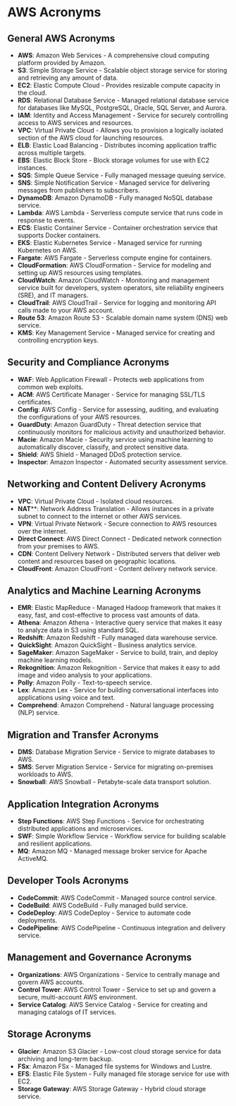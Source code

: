 # AWS Acronyms

## General AWS Acronyms

- **AWS**: Amazon Web Services - A comprehensive cloud computing platform provided by Amazon.
- **S3**: Simple Storage Service - Scalable object storage service for storing and retrieving any amount of data.
- **EC2**: Elastic Compute Cloud - Provides resizable compute capacity in the cloud.
- **RDS**: Relational Database Service - Managed relational database service for databases like MySQL, PostgreSQL, Oracle, SQL Server, and Aurora.
- **IAM**: Identity and Access Management - Service for securely controlling access to AWS services and resources.
- **VPC**: Virtual Private Cloud - Allows you to provision a logically isolated section of the AWS cloud for launching resources.
- **ELB**: Elastic Load Balancing - Distributes incoming application traffic across multiple targets.
- **EBS**: Elastic Block Store - Block storage volumes for use with EC2 instances.
- **SQS**: Simple Queue Service - Fully managed message queuing service.
- **SNS**: Simple Notification Service - Managed service for delivering messages from publishers to subscribers.
- **DynamoDB**: Amazon DynamoDB - Fully managed NoSQL database service.
- **Lambda**: AWS Lambda - Serverless compute service that runs code in response to events.
- **ECS**: Elastic Container Service - Container orchestration service that supports Docker containers.
- **EKS**: Elastic Kubernetes Service - Managed service for running Kubernetes on AWS.
- **Fargate**: AWS Fargate - Serverless compute engine for containers.
- **CloudFormation**: AWS CloudFormation - Service for modeling and setting up AWS resources using templates.
- **CloudWatch**: Amazon CloudWatch - Monitoring and management service built for developers, system operators, site reliability engineers (SRE), and IT managers.
- **CloudTrail**: AWS CloudTrail - Service for logging and monitoring API calls made to your AWS account.
- **Route 53**: Amazon Route 53 - Scalable domain name system (DNS) web service.
- **KMS**: Key Management Service - Managed service for creating and controlling encryption keys.

## Security and Compliance Acronyms

- **WAF**: Web Application Firewall - Protects web applications from common web exploits.
- **ACM**: AWS Certificate Manager - Service for managing SSL/TLS certificates.
- **Config**: AWS Config - Service for assessing, auditing, and evaluating the configurations of your AWS resources.
- **GuardDuty**: Amazon GuardDuty - Threat detection service that continuously monitors for malicious activity and unauthorized behavior.
- **Macie**: Amazon Macie - Security service using machine learning to automatically discover, classify, and protect sensitive data.
- **Shield**: AWS Shield - Managed DDoS protection service.
- **Inspector**: Amazon Inspector - Automated security assessment service.

## Networking and Content Delivery Acronyms

- **VPC**: Virtual Private Cloud - Isolated cloud resources.
- **NAT****: Network Address Translation - Allows instances in a private subnet to connect to the internet or other AWS services.
- **VPN**: Virtual Private Network - Secure connection to AWS resources over the internet.
- **Direct Connect**: AWS Direct Connect - Dedicated network connection from your premises to AWS.
- **CDN**: Content Delivery Network - Distributed servers that deliver web content and resources based on geographic locations.
- **CloudFront**: Amazon CloudFront - Content delivery network service.

## Analytics and Machine Learning Acronyms

- **EMR**: Elastic MapReduce - Managed Hadoop framework that makes it easy, fast, and cost-effective to process vast amounts of data.
- **Athena**: Amazon Athena - Interactive query service that makes it easy to analyze data in S3 using standard SQL.
- **Redshift**: Amazon Redshift - Fully managed data warehouse service.
- **QuickSight**: Amazon QuickSight - Business analytics service.
- **SageMaker**: Amazon SageMaker - Service to build, train, and deploy machine learning models.
- **Rekognition**: Amazon Rekognition - Service that makes it easy to add image and video analysis to your applications.
- **Polly**: Amazon Polly - Text-to-speech service.
- **Lex**: Amazon Lex - Service for building conversational interfaces into applications using voice and text.
- **Comprehend**: Amazon Comprehend - Natural language processing (NLP) service.

## Migration and Transfer Acronyms

- **DMS**: Database Migration Service - Service to migrate databases to AWS.
- **SMS**: Server Migration Service - Service for migrating on-premises workloads to AWS.
- **Snowball**: AWS Snowball - Petabyte-scale data transport solution.

## Application Integration Acronyms

- **Step Functions**: AWS Step Functions - Service for orchestrating distributed applications and microservices.
- **SWF**: Simple Workflow Service - Workflow service for building scalable and resilient applications.
- **MQ**: Amazon MQ - Managed message broker service for Apache ActiveMQ.

## Developer Tools Acronyms

- **CodeCommit**: AWS CodeCommit - Managed source control service.
- **CodeBuild**: AWS CodeBuild - Fully managed build service.
- **CodeDeploy**: AWS CodeDeploy - Service to automate code deployments.
- **CodePipeline**: AWS CodePipeline - Continuous integration and delivery service.

## Management and Governance Acronyms

- **Organizations**: AWS Organizations - Service to centrally manage and govern AWS accounts.
- **Control Tower**: AWS Control Tower - Service to set up and govern a secure, multi-account AWS environment.
- **Service Catalog**: AWS Service Catalog - Service for creating and managing catalogs of IT services.

## Storage Acronyms

- **Glacier**: Amazon S3 Glacier - Low-cost cloud storage service for data archiving and long-term backup.
- **FSx**: Amazon FSx - Managed file systems for Windows and Lustre.
- **EFS**: Elastic File System - Fully managed file storage service for use with EC2.
- **Storage Gateway**: AWS Storage Gateway - Hybrid cloud storage service.
